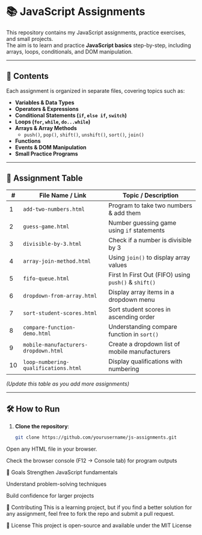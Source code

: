 # 📚 JavaScript Assignments

This repository contains my JavaScript assignments, practice exercises, and small projects.  
The aim is to learn and practice **JavaScript basics** step-by-step, including arrays, loops, conditionals, and DOM manipulation.

---

## 📁 Contents
Each assignment is organized in separate files, covering topics such as:

- **Variables & Data Types**
- **Operators & Expressions**
- **Conditional Statements (`if`, `else if`, `switch`)**
- **Loops (`for`, `while`, `do...while`)**
- **Arrays & Array Methods**  
  - `push()`, `pop()`, `shift()`, `unshift()`, `sort()`, `join()`
- **Functions**
- **Events & DOM Manipulation**
- **Small Practice Programs**

---

## 📑 Assignment Table

| #  | File Name / Link                     | Topic / Description |
|----|---------------------------------------|----------------------|
| 1  | `add-two-numbers.html`               | Program to take two numbers & add them |
| 2  | `guess-game.html`                    | Number guessing game using `if` statements |
| 3  | `divisible-by-3.html`                 | Check if a number is divisible by 3 |
| 4  | `array-join-method.html`              | Using `join()` to display array values |
| 5  | `fifo-queue.html`                     | First In First Out (FIFO) using `push()` & `shift()` |
| 6  | `dropdown-from-array.html`            | Display array items in a dropdown menu |
| 7  | `sort-student-scores.html`            | Sort student scores in ascending order |
| 8  | `compare-function-demo.html`          | Understanding compare function in `sort()` |
| 9  | `mobile-manufacturers-dropdown.html`  | Create a dropdown list of mobile manufacturers |
| 10 | `loop-numbering-qualifications.html`  | Display qualifications with numbering |

*(Update this table as you add more assignments)*

---

## 🛠 How to Run
1. **Clone the repository**:
   ```bash
   git clone https://github.com/yourusername/js-assignments.git
Open any HTML file in your browser.

Check the browser console (F12 → Console tab) for program outputs

🎯 Goals
Strengthen JavaScript fundamentals

Understand problem-solving techniques

Build confidence for larger projects

🤝 Contributing
This is a learning project, but if you find a better solution for any assignment, feel free to fork the repo and submit a pull request.

📜 License
This project is open-source and available under the MIT License
